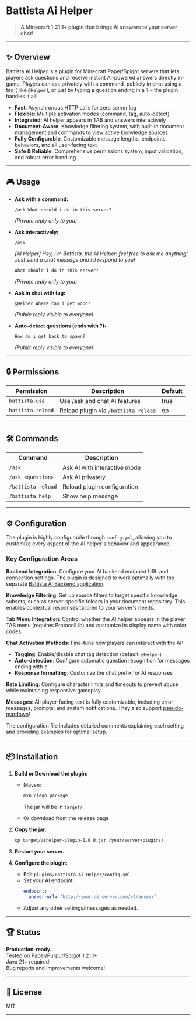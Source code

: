 # Battista Ai Helper

> **A Minecraft 1.21.1+ plugin that brings AI answers to your server chat!**

---

## ✨ Overview

Battista Ai Helper is a plugin for Minecraft Paper/Spigot servers that lets players ask questions and receive instant
AI-powered answers directly in-game. Players can ask privately with a command, publicly in chat using a tag (
like `@Helper`), or just by typing a question ending in a `?` – the plugin handles it all!



- **Fast**: Asynchronous HTTP calls for zero server lag
- **Flexible**: Multiple activation modes (command, tag, auto-detect)
- **Integrated**: AI helper appears in TAB and answers interactively
- **Document-Aware**: Knowledge filtering system, with built-in document management and commands to view active knowledge sources
- **Fully Configurable**: Customizable message lengths, endpoints, behaviors, and all user-facing text
- **Safe \& Reliable**: Comprehensive permissions system, input validation, and robust error handling

---

## 🎮 Usage

- **Ask with a command:**
  ```
  /ask What should i do in this server?
  ```
  *(Private reply only to you)*


- **Ask interactively:**
  ```
  /ask
  ```
  *[AI Helper] Hey, i'm Battista, the AI Helper! feel free to ask me anything! Just send a chat message and i'll respond
  to you!*
  ```
  What should i do in this server?
  ```
  *(Private reply only to you)*


- **Ask in chat with tag:**
  ```
  @Helper Where can i get wood?
  ```
  *(Public reply visible to everyone)*


- **Auto-detect questions (ends with ?):**
  ```
  How do i get back to spawn?
  ````
  *(Public reply visible to everyone)*

---

## 🔒 Permissions

| Permission        | Description                          | Default |
|-------------------|--------------------------------------|---------|
| `battista.use`    | Use /ask and chat AI features        | true    |
| `battista.reload` | Reload plugin via `/battista reload` | op      |

---

## 🛠️ Commands

| Command            | Description                  |
|--------------------|------------------------------|
| `/ask`             | Ask AI with interactive mode |
| `/ask <question>`  | Ask AI privately             |
| `/battista reload` | Reload plugin configuration  |
| `/battista help`   | Show help message            |

---

## ⚙️ Configuration

The plugin is highly configurable through `config.yml`, allowing you to customize every aspect of the AI helper's behavior and appearance.

### Key Configuration Areas

**Backend Integration**: Configure your AI backend endpoint URL and connection settings. The plugin is designed to work optimally with the separate [Battista AI Backend application](https://github.com/Manuel-Materazzo/battista-ai-backend).

**Knowledge Filtering**: Set up source filters to target specific knowledge subsets, such as server-specific folders in your document repository. This enables contextual responses tailored to your server's needs.

**Tab Menu Integration**: Control whether the AI helper appears in the player TAB menu (requires ProtocolLib) and customize its display name with color codes.

**Chat Activation Methods**: Fine-tune how players can interact with the AI:

- **Tagging**: Enable/disable chat tag detection (default: `@Helper`)
- **Auto-detection**: Configure automatic question recognition for messages ending with `?`
- **Response formatting**: Customize the chat prefix for AI responses

**Rate Limiting**: Configure character limits and timeouts to prevent abuse while maintaining responsive gameplay.

**Messages**: All player-facing text is fully customizable, including error messages, prompts, and system notifications.
They also support [pseudo-mardown](https://github.com/Manuel-Materazzo/battista-ai-spigot/blob/master/SYNTAX_HELP.md)!

The configuration file includes detailed comments explaining each setting and providing examples for optimal setup.

---

## 📦 Installation

1. **Build or Download the plugin:**

    - Maven:
      ```bash
      mvn clean package
      ```
      The jar will be in `target/`.

    - Or download from the release page

2. **Copy the jar:**
   ```bash
   cp target/aihelper-plugin-1.0.0.jar /your/server/plugins/
   ```

3. **Restart your server.**

4. **Configure the plugin:**
    - Edit `plugins/Battista-Ai-Helper/config.yml`
    - Set your AI endpoint:
      ```yaml
      endpoint:
        answer-url: "http://your-ai-server.com/v2/answer"
      ```
    - Adjust any other settings/messages as needed.

---

## 🏆 Status

**Production-ready.**  
Tested on Paper/Purpur/Spigot 1.21.1+  
Java 21+ required.  
Bug reports and improvements welcome!

---

## 📄 License

MIT

---